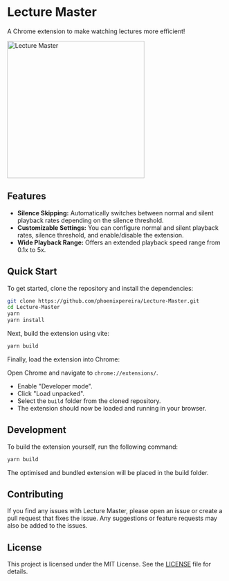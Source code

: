 # Lecture Master

A Chrome extension to make watching lectures more efficient!

<img width="317" alt="Lecture Master" src="https://github.com/phoenixpereira/Lecture-Master/assets/47909638/f7acd8d4-66ac-41c9-b3a2-8395e2b6ba2c">

## Features

- **Silence Skipping:** Automatically switches between normal and silent playback rates depending on the silence threshold.
- **Customizable Settings:** You can configure normal and silent playback rates, silence threshold, and enable/disable the extension.
- **Wide Playback Range:** Offers an extended playback speed range from 0.1x to 5x.

## Quick Start
To get started, clone the repository and install the dependencies:

```bash
git clone https://github.com/phoenixpereira/Lecture-Master.git
cd Lecture-Master
yarn
yarn install
```

Next, build the extension using vite:

```bash
yarn build
```

Finally, load the extension into Chrome:

Open Chrome and navigate to `chrome://extensions/`.
- Enable "Developer mode".
- Click "Load unpacked".
- Select the `build` folder from the cloned repository.
- The extension should now be loaded and running in your browser.

## Development
To build the extension yourself, run the following command:

```bash
yarn build
```

The optimised and bundled extension will be placed in the build folder.

## Contributing
If you find any issues with Lecture Master, please open an issue or create a pull request that fixes the issue. Any suggestions or feature requests may also be added to the issues.

## License
This project is licensed under the MIT License. See the [LICENSE](LICENSE) file for details.
